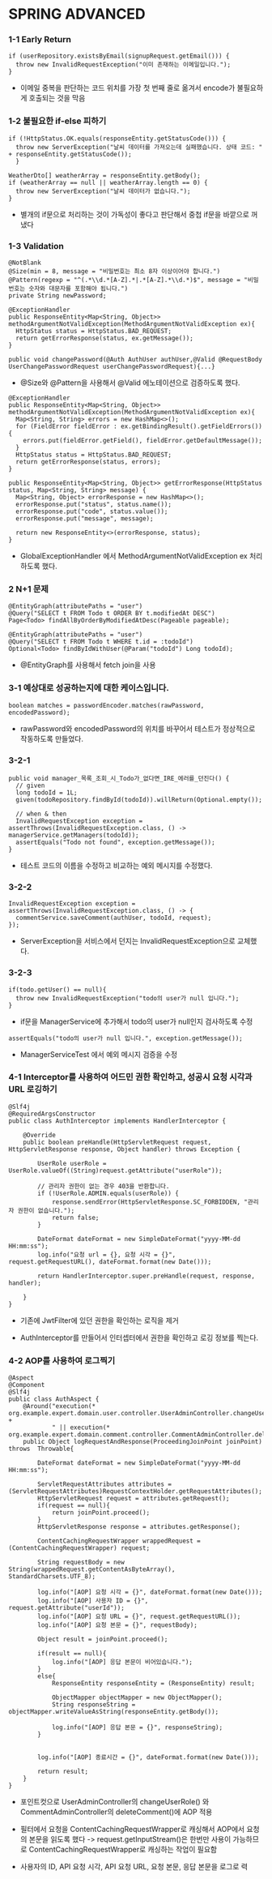 # SPRING ADVANCED

### 1-1 Early Return

```
if (userRepository.existsByEmail(signupRequest.getEmail())) {
  throw new InvalidRequestException("이미 존재하는 이메일입니다.");
}
```

- 이메일 중복을 판단하는 코드 위치를 가장 첫 번째 줄로 옮겨서 encode가 불필요하게 호출되는 것을 막음

### 1-2 불필요한 if-else  피하기

```
if (!HttpStatus.OK.equals(responseEntity.getStatusCode())) {
  throw new ServerException("날씨 데이터를 가져오는데 실패했습니다. 상태 코드: " + responseEntity.getStatusCode());
  }

WeatherDto[] weatherArray = responseEntity.getBody();
if (weatherArray == null || weatherArray.length == 0) {
  throw new ServerException("날씨 데이터가 없습니다.");
}
```

  - 별개의 if문으로 처리하는 것이 가독성이 좋다고 판단해서 중첩 if문을 바깥으로 꺼냈다

### 1-3 Validation

```
@NotBlank
@Size(min = 8, message = "비밀번호는 최소 8자 이상이어야 합니다.")
@Pattern(regexp = "^(.*\\d.*[A-Z].*|.*[A-Z].*\\d.*)$", message = "비밀번호는 숫자와 대문자를 포함해야 됩니다.")
private String newPassword;

@ExceptionHandler
public ResponseEntity<Map<String, Object>> methodArgumentNotValidException(MethodArgumentNotValidException ex){
  HttpStatus status = HttpStatus.BAD_REQUEST;
  return getErrorResponse(status, ex.getMessage());
}

public void changePassword(@Auth AuthUser authUser,@Valid @RequestBody UserChangePasswordRequest userChangePasswordRequest){...}
```

- @Size와 @Pattern을 사용해서 @Valid 에노테이션으로 검증하도록 했다.

```
@ExceptionHandler
public ResponseEntity<Map<String, Object>> methodArgumentNotValidException(MethodArgumentNotValidException ex){
  Map<String, String> errors = new HashMap<>();
  for (FieldError fieldError : ex.getBindingResult().getFieldErrors()) {
    errors.put(fieldError.getField(), fieldError.getDefaultMessage());
  }
  HttpStatus status = HttpStatus.BAD_REQUEST;
  return getErrorResponse(status, errors);
}

public ResponseEntity<Map<String, Object>> getErrorResponse(HttpStatus status, Map<String, String> message) {
  Map<String, Object> errorResponse = new HashMap<>();
  errorResponse.put("status", status.name());
  errorResponse.put("code", status.value());
  errorResponse.put("message", message);

  return new ResponseEntity<>(errorResponse, status);
}
```

- GlobalExceptionHandler 에서 MethodArgumentNotValidException ex 처리하도록 했다.


### 2 N+1 문제

```
@EntityGraph(attributePaths = "user")
@Query("SELECT t FROM Todo t ORDER BY t.modifiedAt DESC")
Page<Todo> findAllByOrderByModifiedAtDesc(Pageable pageable);

@EntityGraph(attributePaths = "user")
@Query("SELECT t FROM Todo t WHERE t.id = :todoId")
Optional<Todo> findByIdWithUser(@Param("todoId") Long todoId);
```

- @EntityGraph를 사용해서 fetch join을 사용

### 3-1 예상대로 성공하는지에 대한 케이스입니다.

```
boolean matches = passwordEncoder.matches(rawPassword, encodedPassword);
```

- rawPassword와 encodedPassword의 위치를 바꾸어서 테스트가 정상적으로 작동하도록 만들었다.

### 3-2-1

```
public void manager_목록_조회_시_Todo가_없다면_IRE_에러를_던진다() {
  // given
  long todoId = 1L;
  given(todoRepository.findById(todoId)).willReturn(Optional.empty());

  // when & then
  InvalidRequestException exception = assertThrows(InvalidRequestException.class, () -> managerService.getManagers(todoId));
  assertEquals("Todo not found", exception.getMessage());
}
```

- 테스트 코드의 이름을 수정하고 비교하는 예외 메시지를 수정했다.

### 3-2-2

```
InvalidRequestException exception = assertThrows(InvalidRequestException.class, () -> {
  commentService.saveComment(authUser, todoId, request);
});
```

- ServerException을 서비스에서 던지는 InvalidRequestException으로 교체했다.

### 3-2-3

```
if(todo.getUser() == null){
  throw new InvalidRequestException("todo의 user가 null 입니다.");
}
```

- if문을 ManagerService에 추가해서 todo의 user가 null인지 검사하도록 수정

```
assertEquals("todo의 user가 null 입니다.", exception.getMessage());
```

- ManagerServiceTest 에서 예외 메시지 검증을 수정

### 4-1 Interceptor를 사용하여 어드민 권한 확인하고, 성공시 요청 시각과 URL 로깅하기

```
@Slf4j
@RequiredArgsConstructor
public class AuthInterceptor implements HandlerInterceptor {

    @Override
    public boolean preHandle(HttpServletRequest request, HttpServletResponse response, Object handler) throws Exception {

        UserRole userRole = UserRole.valueOf((String)request.getAttribute("userRole"));

        // 관리자 권한이 없는 경우 403을 반환합니다.
        if (!UserRole.ADMIN.equals(userRole)) {
            response.sendError(HttpServletResponse.SC_FORBIDDEN, "관리자 권한이 없습니다.");
            return false;
        }

        DateFormat dateFormat = new SimpleDateFormat("yyyy-MM-dd HH:mm:ss");
        log.info("요청 url = {}, 요청 시각 = {}", request.getRequestURL(), dateFormat.format(new Date()));

        return HandlerInterceptor.super.preHandle(request, response, handler);

    }
}
```

- 기존에 JwtFilter에 있던 권한을 확인하는 로직을 제거

- AuthInterceptor를 만들어서 인터셉터에서 권한을 확인하고 로깅 정보를 찍는다.

### 4-2 AOP를 사용하여 로그찍기

```
@Aspect
@Component
@Slf4j
public class AuthAspect {
    @Around("execution(* org.example.expert.domain.user.controller.UserAdminController.changeUserRole(..))" +
            " || execution(* org.example.expert.domain.comment.controller.CommentAdminController.deleteComment(..))")
    public Object logRequestAndResponse(ProceedingJoinPoint joinPoint) throws  Throwable{

        DateFormat dateFormat = new SimpleDateFormat("yyyy-MM-dd HH:mm:ss");

        ServletRequestAttributes attributes = (ServletRequestAttributes)RequestContextHolder.getRequestAttributes();
        HttpServletRequest request = attributes.getRequest();
        if(request == null){
            return joinPoint.proceed();
        }
        HttpServletResponse response = attributes.getResponse();

        ContentCachingRequestWrapper wrappedRequest = (ContentCachingRequestWrapper) request;

        String requestBody = new String(wrappedRequest.getContentAsByteArray(), StandardCharsets.UTF_8);

        log.info("[AOP] 요청 시각 = {}", dateFormat.format(new Date()));
        log.info("[AOP] 사용자 ID = {}", request.getAttribute("userId"));
        log.info("[AOP] 요청 URL = {}", request.getRequestURL());
        log.info("[AOP] 요청 본문 = {}", requestBody);

        Object result = joinPoint.proceed();

        if(result == null){
            log.info("[AOP] 응답 본문이 비어있습니다.");
        }
        else{
            ResponseEntity responseEntity = (ResponseEntity) result;

            ObjectMapper objectMapper = new ObjectMapper();
            String responseString = objectMapper.writeValueAsString(responseEntity.getBody());

            log.info("[AOP] 응답 본문 = {}", responseString);
        }


        log.info("[AOP] 종료시간 = {}", dateFormat.format(new Date()));

        return result;
    }
}
```

- 포인트컷으로 UserAdminController의 changeUserRole() 와 CommentAdminController의 deleteComment()에 AOP 적용

- 필터에서 요청을 ContentCachingRequestWrapper로 캐싱해서 AOP에서 요청의 본문을 읽도록 했다 -> request.getInputStream()은 한번만 사용이 가능하므로 ContentCachingRequestWrapper로 캐싱하는 작업이 필요함

- 사용자의 ID, API 요청 시각, API 요청 URL, 요청 본문, 응답 본문을 로그로 력



